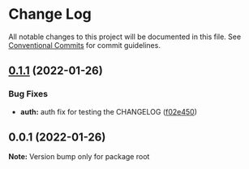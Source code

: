# Change Log

All notable changes to this project will be documented in this file.
See [Conventional Commits](https://conventionalcommits.org) for commit guidelines.

## [0.1.1](https://github.com/ejbogantes/lerna-monorepo/compare/v0.1.0...v0.1.1) (2022-01-26)


### Bug Fixes

* **auth:** auth fix for testing the CHANGELOG ([f02e450](https://github.com/ejbogantes/lerna-monorepo/commit/f02e450044d250c25f4d8e3cc0039de7a8d1b9ee))





## 0.0.1 (2022-01-26)

**Note:** Version bump only for package root
